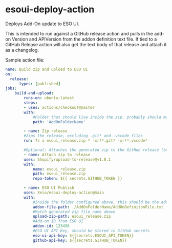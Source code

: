 # esoui-deploy-action
 Deploys Add-On update to ESO UI.
 
 This is intended to run against a GitHub release action and pulls in the add-on Version and APIVersion from the addon definition text file. If tied to a GitHub Release action will also get the text body of that release and attach it as a changelog.
 
 
 
 Sample action file:
```yaml
name: Build zip and upload to ESO UI
on: 
  release:
      types: [published]
jobs:
    build-and-upload:
        runs-on: ubuntu-latest
        steps:
        - uses: actions/checkout@master
        with:
            #Folder that should live inside the zip, probably should match add-on name
            path: 'AddOnFolderName'

        - name: Zip release
        #Zips the release, excluding .git* and .vscode files
        run: 7z a esoui_release.zip * -xr!*.git* -xr!*.vscode*

        #Optional: Attaches the generated zip to the GitHub release (before uploading to ESO UI)
        - name: Attach zip to release
        uses: Shopify/upload-to-release@v1.0.1
        with:
            name: esoui_release.zip
            path: esoui_release.zip
            repo-token: ${{ secrets.GITHUB_TOKEN }}

        - name: ESO UI Publish
        uses: Xeio/esoui-deploy-action@main
        with:
            #Inside the folder configured above, this should be the add-on definition txt file (that has Title, Description, files, ect.)
            addon-file-path: ./AddOnFolderName/AddOnDefinitonFile.txt 
            #Match generated zip file name above
            upload-zip-path: esoui_release.zip
            #Add-on ID from ESO UI
            addon-id: 123456 
            #ESO UI API Key, should be stored in GitHub secrets
            eso-ui-api-key: ${{secrets.ESOUI_API_TOKEN}}
            github-api-key: ${{secrets.GITHUB_TOKEN}}
```
